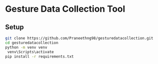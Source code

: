 # Gesture Data Collection Tool

## Setup

```bash
git clone https://github.com/Praneethng98/gesturedatacollection.git
cd gesturedatacollection
python -m venv venv
 venv\Scripts\activate
pip install -r requirements.txt
